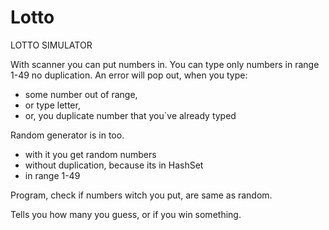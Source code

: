 # Lotto

LOTTO SIMULATOR

With scanner you can put numbers in.
You can type  only numbers in range 1-49 no duplication.
An error will pop out, when you type:
- some number out of range,
- or type letter, 
- or, you duplicate number that you`ve already typed

Random generator is in too.
- with it you get random numbers
- without duplication, because its in HashSet
- in range 1-49

Program, check if numbers witch you put, are same as random.

Tells you how many you guess, or if you win something.
